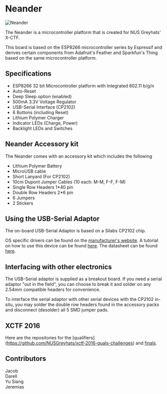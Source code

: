 # Neander

![Neander](/Hardware/neander.jpg)

The Neander is a microcontroller platform that is created for NUS Greyhats' X-CTF.

This board is based on the ESP8266 microcontroller series by Espressif and derives certain components from Adafruit's Feather and Sparkfun's Thing based on the same microcontroller platform.

## Specifications

- ESP8266 32 bit Microcontroller platform with Integrated 802.11 b/g/n
- Auto-Reset
- Deep Sleep option (enabled)
- 500mA 3.3V Voltage Regulator
- USB-Serial Interface (CP2102)
- 6 Buttons (including Reset)
- Lithium Polymer Charger
- Indicator LEDs (Charge, Power)
- Backlight LEDs and Switches

## Neander Accessory kit

The Neander comes with an accessory kit which includes the following

- Lithium Polymer Battery
- MicroUSB cable
- Short Lanyard (For CP2102)
- 10cm Dupont Jumper Cables (10 each: M-M, F-F, F-M)
- Single Row Headers 1*40 pin
- Double Row Headers 2*6 pin
- 6 Jumpers
- 2 Stickers

## Using the USB-Serial Adaptor

The on-board USB-Serial Adaptor is based on a Silabs CP2102 chip.

OS specific drivers can be found on the [manufacturer's website](http://www.silabs.com/products/mcu/Pages/USBtoUARTBridgeVCPDrivers.aspx). A tutorial on how to use this device can be found [here](https://learn.sparkfun.com/tutorials/cp2102-usb-to-serial-converter-hook-up-guide). The datasheet can be found [here](https://cdn.sparkfun.com/datasheets/BreakoutBoards/CP2102_v1.2.pdf).

## Interfacing with other electronics

The USB-Serial adaptor is supplied as a breakout board. If you need a serial adaptor "out in the field", you can choose to break it and solder on any 2.54mm compatible headers for convenience.

To interface the serial adaptor with other serial devices with the CP2102 in-situ, you may solder the double row headers found in the accessory packs and disconnect (desolder) all 5 SMD jumper pads.

## XCTF 2016

Here are the repositories for the [qualifiers] (https://github.com/NUSGreyhats/xctf-2016-quals-challenges) and [finals](https://github.com/NUSGreyhats/x-ctf-2016-finals).

## Contributors

Jacob  
Darell  
Yu Siang  
Jeremias  
